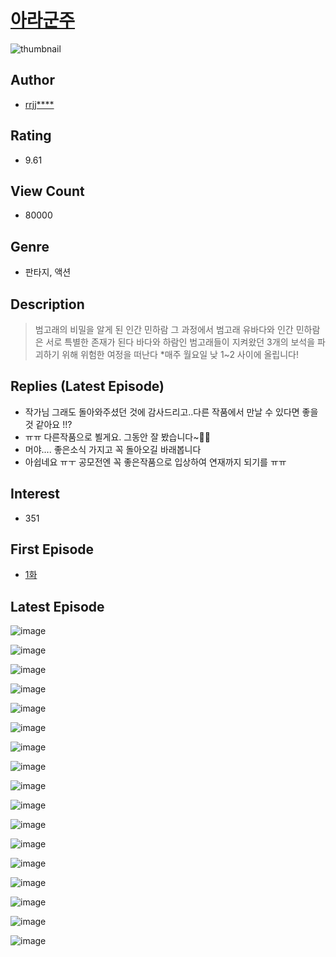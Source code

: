# [아라군주](https://comic.naver.com/bestChallenge/list?titleId=770004)
![thumbnail](https://image-comic.pstatic.net/user_contents_data/challenge_comic/2022/08/01/312394/thumbnail_202x1649bf2df4a_891a_4a62_8734_0a1f555f3944_00000688.JPEG)

## Author
- [rrjj****](https://comic.naver.com/artistTitle?id=312394)

## Rating
- 9.61

## View Count
- 80000

## Genre
- 판타지, 액션

## Description
> 범고래의 비밀을 알게 된 인간 민하람 그 과정에서 범고래 유바다와 인간 민하람은 서로 특별한 존재가 된다 바다와 하람인 범고래들이 지켜왔던 3개의 보석을 파괴하기 위해 위험한 여정을 떠난다 *매주 월요일 낮 1~2 사이에 올립니다!

## Replies (Latest Episode)
- 작가님 그래도 돌아와주셨던 것에 감사드리고..다른 작품에서 만날 수 있다면 좋을 것 같아요 !!?
- ㅠㅠ 다른작품으로 뵐게요. 그동안 잘 봤습니다~👍🏻
- 머야.... 좋은소식 가지고 꼭 돌아오길 바래봅니다
- 아쉽네요 ㅠㅜ 공모전엔 꼭 좋은작품으로 입상하여 연재까지 되기를 ㅠㅠ

## Interest
- 351

## First Episode
- [1화](https://comic.naver.com/bestChallenge/detail?titleId=770004&no=1)

## Latest Episode
![image](https://image-comic.pstatic.net/user_contents_data/challenge_comic/2022/08/15/312394/upload_3690479113534530098.jpeg)

![image](https://image-comic.pstatic.net/user_contents_data/challenge_comic/2022/08/15/312394/upload_4050760485899088230.jpeg)

![image](https://image-comic.pstatic.net/user_contents_data/challenge_comic/2022/08/15/312394/upload_7221293511140784225.jpeg)

![image](https://image-comic.pstatic.net/user_contents_data/challenge_comic/2022/08/15/312394/upload_3977017559565480294.jpeg)

![image](https://image-comic.pstatic.net/user_contents_data/challenge_comic/2022/08/15/312394/upload_7306585961035674978.jpeg)

![image](https://image-comic.pstatic.net/user_contents_data/challenge_comic/2022/08/15/312394/upload_3544386105098319666.jpeg)

![image](https://image-comic.pstatic.net/user_contents_data/challenge_comic/2022/08/15/312394/upload_4062870726785644390.jpeg)

![image](https://image-comic.pstatic.net/user_contents_data/challenge_comic/2022/08/15/312394/upload_3846693545769854514.jpeg)

![image](https://image-comic.pstatic.net/user_contents_data/challenge_comic/2022/08/15/312394/upload_7363728666974828087.jpeg)

![image](https://image-comic.pstatic.net/user_contents_data/challenge_comic/2022/08/15/312394/upload_3761686775604535652.jpeg)

![image](https://image-comic.pstatic.net/user_contents_data/challenge_comic/2022/08/15/312394/upload_3834926379002442341.jpeg)

![image](https://image-comic.pstatic.net/user_contents_data/challenge_comic/2022/08/15/312394/upload_4063144495749150256.jpeg)

![image](https://image-comic.pstatic.net/user_contents_data/challenge_comic/2022/08/15/312394/upload_3906372619714245937.jpeg)

![image](https://image-comic.pstatic.net/user_contents_data/challenge_comic/2022/08/15/312394/upload_3906136249725890614.jpeg)

![image](https://image-comic.pstatic.net/user_contents_data/challenge_comic/2022/08/15/312394/upload_4135261472796586805.jpeg)

![image](https://image-comic.pstatic.net/user_contents_data/challenge_comic/2022/08/15/312394/upload_4049408099414664801.jpeg)

![image](https://image-comic.pstatic.net/user_contents_data/challenge_comic/2022/08/15/312394/upload_7366026629831799393.jpeg)
